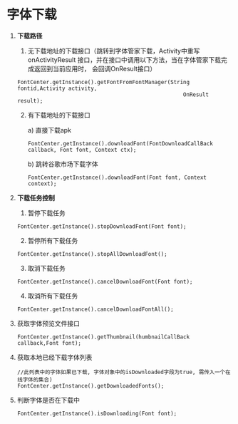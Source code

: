 # 字体下载

1. **下载路径**

    1. 无下载地址的下载接口（跳转到字体管家下载，Activity中重写onActivityResult
接口，并在接口中调用以下方法，当在字体管家下载完成返回到当前应用时，
会回调OnResult接口）
    ```
    FontCenter.getInstance().getFontFromFontManager(String fontid,Activity activity,
                                                        OnResult result);
    ```

    2. 有下载地址的下载接口

        a) 直接下载apk
        ```
        FontCenter.getInstance().downloadFont(FontDownloadCallBack callback, Font font, Context ctx);
        ```

        b) 跳转谷歌市场下载字体
        ```
        FontCenter.getInstance().downloadFont(Font font, Context context);
        ```

2. **下载任务控制**
    1. 暂停下载任务
    ```
    FontCenter.getInstance().stopDownloadFont(Font font);
    ```
    2. 暂停所有下载任务
    ```
    FontCenter.getInstance().stopAllDownloadFont();
    ```
    3. 取消下载任务
    ```
    FontCenter.getInstance().cancelDownloadFont(Font font);
    ```
    4. 取消所有下载任务
    ```
    FontCenter.getInstance().cancelDownloadFontAll();
    ```

3. 获取字体预览文件接口
    ```
    FontCenter.getInstance().getThumbnail(humbnailCallBack callback,Font font);
    ```
4. 获取本地已经下载字体列表
    ```
    //此列表中的字体如果已下载, 字体对象中的isDownloaded字段为true, 需传入一个在线字体的集合)
    FontCenter.getInstance().getDownloadedFonts();
    ```

6. 判断字体是否在下载中
    ```
    FontCenter.getInstance().isDownloading(Font font);
    ```
